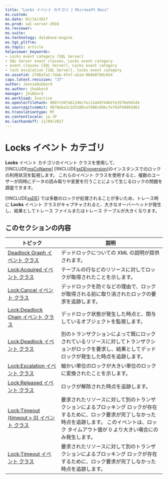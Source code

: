 ```yaml
---
title: "Locks イベント カテゴリ | Microsoft Docs"
ms.custom: 
ms.date: 03/14/2017
ms.prod: sql-server-2016
ms.reviewer: 
ms.suite: 
ms.technology: database-engine
ms.tgt_pltfrm: 
ms.topic: article
helpviewer_keywords:
- Locks event category [SQL Server]
- SQL Server event classes, Locks event category
- event classes [SQL Server], Locks event category
- lock escalation [SQL Server], locks event category
ms.assetid: 27d6afa2-7dab-4fe7-a1ad-064b879dc654
caps.latest.revision: "27"
author: JennieHubbard
ms.author: jhubbard
manager: jhubbard
ms.workload: Inactive
ms.openlocfilehash: 8887c507a61246c7ec12a6974402fe3576e9d1d4
ms.sourcegitcommit: 9678eba3c2d3100cef408c69bcfe76df49803d63
ms.translationtype: MT
ms.contentlocale: ja-JP
ms.lasthandoff: 11/09/2017
---
```

# <a name="locks-event-category"></a>Locks イベント カテゴリ
  **Locks** イベント カテゴリのイベント クラスを使用して、 [!INCLUDE[msCoName](../../includes/msconame-md.md)] [!INCLUDE[ssDEnoversion](../../includes/ssdenoversion-md.md)]のインスタンスでのロックの利用状況を監視します。 これらのイベント クラスを使用すると、複数のユーザーが同時にデータの読み取りや変更を行うことによって生じるロックの問題を調査できます。  
  
 [!INCLUDE[ssDE](../../includes/ssde-md.md)] では多数のロックが処理されることが多いため、トレース時に **Locks** イベント クラスがキャプチャされると、大きなオーバーヘッドが発生し、結果としてトレース ファイルまたはトレース テーブルが大きくなります。  
  
## <a name="in-this-section"></a>このセクションの内容  
  
|トピック|説明|  
|-----------|-----------------|  
|[Deadlock Graph イベント クラス](../../relational-databases/event-classes/deadlock-graph-event-class.md)|デッドロックについての XML の説明が提供されます。|  
|[Lock:Acquired イベント クラス](../../relational-databases/event-classes/lock-acquired-event-class.md)|テーブルの行などのリソースに対してロックが取得されたことを示します。|  
|[Lock:Cancel イベント クラス](../../relational-databases/event-classes/lock-cancel-event-class.md)|デッドロックを防ぐなどの理由で、ロックが取得される前に取り消されたロックの要求を追跡します。|  
|[Lock:Deadlock Chain イベント クラス](../../relational-databases/event-classes/lock-deadlock-chain-event-class.md)|デッドロック状態が発生した時点と、関与しているオブジェクトを監視します。|  
|[Lock:Deadlock イベント クラス](../../relational-databases/event-classes/lock-deadlock-event-class.md)|別のトランザクションによって既にロックされているリソースに対してトランザクションがロックを要求し、結果としてデッドロックが発生した時点を追跡します。|  
|[Lock:Escalation イベント クラス](../../relational-databases/event-classes/lock-escalation-event-class.md)|細かい単位のロックが大きい単位のロックに変換されたことを示します。|  
|[Lock:Released イベント クラス](../../relational-databases/event-classes/lock-released-event-class.md)|ロックが解除された時点を追跡します。|  
|[Lock:Timeout &#40;timeout &#62; 0&#41; イベント クラス](../../relational-databases/event-classes/lock-timeout-timeout-0-event-class.md)|要求されたリソースに対して別のトランザクションによるブロッキング ロックが存在するために、ロック要求が完了しなかった時点を追跡します。 このイベントは、ロック タイムアウト値が 0 より大きい場合にのみ発生します。|  
|[Lock:Timeout イベント クラス](../../relational-databases/event-classes/lock-timeout-event-class.md)|要求されたリソースに対して別のトランザクションによるブロッキング ロックが存在するために、ロック要求が完了しなかった時点を追跡します。|  
  
  
